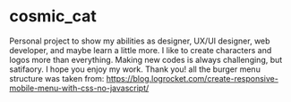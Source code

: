 # cosmic_cat
Personal project to show my abilities as designer, UX/UI designer, web developer, and maybe learn a little more.
I like to create characters and logos more than everything. Making new codes is always challenging, but satifaory.
I hope you enjoy my work. Thank you!
all the burger menu structure was taken from: https://blog.logrocket.com/create-responsive-mobile-menu-with-css-no-javascript/